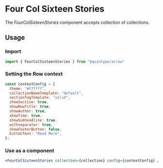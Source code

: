 # Four Col Sixteen Stories

The _FourColSixteenStories_ component accepts collection of collections.

## Usage

### Import
```jsx
import { FourColSixteenStories } from "@quintype/arrow"
```

### Setting the Row context

```jsx
const contextConfig = {
  theme: "#ffffff",
  collectionNameTemplate: "default",
  sectionTagTemplate: "solid",
  showSection: true,
  showRowTitle: true,
  showAuthor: true,
  showTime: true,
  showSubheadline: true,
  withseparator: true,
  showFooterButton: false,
  buttonText: "Read More",
};
```

### Use as a component
```jsx
<FourColSixteenStories collection={collection} config={contextConfig} />
```

<!-- PROPS -->
